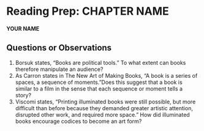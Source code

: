 # Reading Prep: CHAPTER NAME

#### YOUR NAME

## Questions or Observations

1. Borsuk states, “Books are political tools.” To what extent can books therefore manipulate an audience?
2. As Carron states in The New Art of Making Books, “A book is a series of spaces, a sequence of moments.”Does this suggest that a book is similar to a film in the sense that each sequence or moment tells a story?
3. Viscomi states, “Printing illuminated books were still possible, but more difficult than before because they demanded greater artistic attention, disrupted other work, and required more space.” How did illuminated books encourage codices to become an art form?

